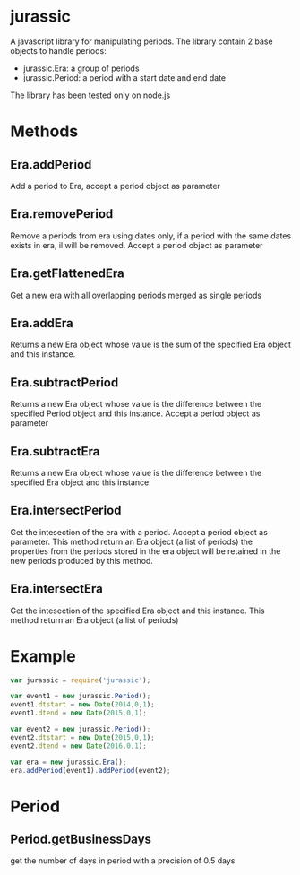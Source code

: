 # jurassic

A javascript library for manipulating periods. The library contain 2 base objects to handle periods:

* jurassic.Era: a group of periods
* jurassic.Period: a period with a start date and end date

The library has been tested only on node.js

# Methods

Era.addPeriod
-------------
Add a period to Era, accept a period object as parameter

Era.removePeriod
----------------
Remove a periods from era using dates only, if a period with the same dates exists in era, il will be removed.
Accept a period object as parameter

Era.getFlattenedEra
-------------------
Get a new era with all overlapping periods merged as single periods

Era.addEra
----------
Returns a new Era object whose value is the sum of the specified Era object and this instance.

Era.subtractPeriod
-------------------
Returns a new Era object whose value is the difference between the specified Period object and this instance.
Accept a period object as parameter

Era.subtractEra
----------------
Returns a new Era object whose value is the difference between the specified Era object and this instance.

Era.intersectPeriod
-------------------
Get the intesection of the era with a period. Accept a period object as parameter. This method return an Era object (a list of periods)
the properties from the periods stored in the era object will be retained in the new periods produced by this method.

Era.intersectEra
----------------
Get the intesection of the specified Era object and this instance. This method return an Era object (a list of periods)


# Example

```javascript
var jurassic = require('jurassic');

var event1 = new jurassic.Period();
event1.dtstart = new Date(2014,0,1);
event1.dtend = new Date(2015,0,1);

var event2 = new jurassic.Period();
event2.dtstart = new Date(2015,0,1);
event2.dtend = new Date(2016,0,1);

var era = new jurassic.Era();
era.addPeriod(event1).addPeriod(event2);
```


# Period

Period.getBusinessDays
--------------
get the number of days in period with a precision of 0.5 days
